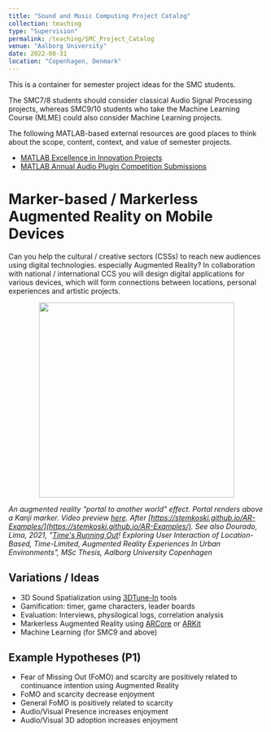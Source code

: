 ```yaml
---
title: "Sound and Music Computing Project Catalog"
collection: teaching
type: "Supervision"
permalink: /teaching/SMC_Project_Catalog
venue: "Aalborg University"
date: 2022-08-31
location: "Copenhagen, Denmark"
---
```

This is a container for semester project ideas for the SMC students.

The SMC7/8 students should consider classical Audio Signal Processing projects, whereas SMC9/10 students who take the Machine Learning Course (MLME) could also consider Machine Learning projects.

The following MATLAB-based external resources are good places to think about the scope, content, context, and value of semester projects.

* [MATLAB Excellence in Innovation Projects](https://github.com/mathworks/MathWorks-Excellence-in-Innovation)
* [MATLAB Annual Audio Plugin Competition Submissions](https://se.mathworks.com/matlabcentral/fileexchange/?q=tag:%22aescomp%22&sort=date_desc_updated)

# Marker-based / Markerless Augmented Reality on Mobile Devices

Can you help the cultural / creative sectors (CSSs) to reach new audiences using digital technologies. especially Augmented Reality? In collaboration with national / international CCS you will design digital applications for various devices, which will form connections between locations, personal experiences and artistic projects.

<div align="middle">
<img src="https://stemkoski.github.io/AR-Examples/images/demo/portal-view-AR.png" height="384">
</div>

*An augmented reality "portal to another world" effect. Portal renders above a Kanji marker. Video preview [here](https://www.youtube.com/watch?v=-gZ3Kv9juYg). After [https://stemkoski.github.io/AR-Examples/](https://stemkoski.github.io/AR-Examples/). See also Dourado, Lima, 2021, "[Time&#39;s Running Out](https://projekter.aau.dk/projekter/da/studentthesis/times-running-out-exploring-user-interaction-of-locationbased-timelimited-augmented-reality-experiences-in-urban-environments(8606727a-9767-4f58-98cd-7546d9a25d4f).html)! Exploring User Interaction of Location-Based, Time-Limited, Augmented Reality Experiences In Urban Environments", MSc Thesis, Aalborg University Copenhagen*

## Variations / Ideas

- 3D Sound Spatialization using [3DTune-In](https://github.com/3DTune-In) tools
- Gamification: timer, game characters, leader boards
- Evaluation:  Interviews, physilogical logs, correlation analysis
- Markerless Augmented Reality using [ARCore](https://developers.google.com/ar) or [ARKit](https://developer.apple.com/augmented-reality/)
- Machine Learning (for SMC9 and above)

## Example Hypotheses (P1)

* Fear of Missing Out (FoMO) and scarcity are positively related to continuance intention using Augmented Reality
* FoMO and scarcity decrease enjoyment
* General FoMO is positively related to scarcity
* Audio/Visual Presence increases enjoyment
* Audio/Visual 3D adoption increases enjoyment
